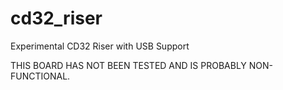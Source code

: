# cd32_riser

Experimental CD32 Riser with USB Support

THIS BOARD HAS NOT BEEN TESTED AND IS PROBABLY NON-FUNCTIONAL.


